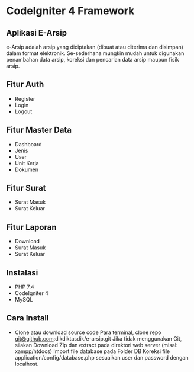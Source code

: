 # CodeIgniter 4 Framework

## Aplikasi E-Arsip 

e-Arsip adalah arsip yang diciptakan (dibuat atau diterima dan disimpan) dalam format elektronik. Se-sederhana mungkin mudah untuk digunakan penambahan data arsip, koreksi dan pencarian data arsip maupun fisik arsip.

## Fitur Auth

- Register
- Login
- Logout

## Fitur Master Data
- Dashboard
- Jenis
- User
- Unit Kerja
- Dokumen

## Fitur Surat
- Surat Masuk
- Surat Keluar

## Fitur Laporan
- Download
- Surat Masuk
- Surat Keluar

## Instalasi
- PHP 7.4
- CodeIgniter 4
- MySQL

## Cara Install

- Clone atau download source code
Para terminal, clone repo git@github.com:dikdiktasdik/e-arsip.git
Jika tidak menggunakan Git, silakan Download Zip dan extract pada direktori web server (misal: xampp/htdocs)
Import file database pada Folder DB
Koreksi file application/config/database.php sesuaikan user dan password dengan localhost.
